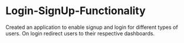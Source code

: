 # Login-SignUp-Functionality
Created an application to enable signup and login for different types of users. On login redirect users to their respective dashboards.
